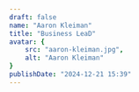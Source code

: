 ```yaml
---
draft: false
name: "Aaron Kleiman"
title: "Business LeaD"
avatar: {
    src: "aaron-kleiman.jpg",
    alt: "Aaron Kleiman"
}
publishDate: "2024-12-21 15:39"
---
```

